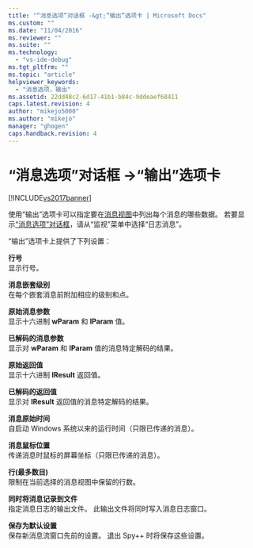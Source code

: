 ```yaml
---
title: "“消息选项”对话框 -&gt;“输出”选项卡 | Microsoft Docs"
ms.custom: ""
ms.date: "11/04/2016"
ms.reviewer: ""
ms.suite: ""
ms.technology: 
  - "vs-ide-debug"
ms.tgt_pltfrm: ""
ms.topic: "article"
helpviewer_keywords: 
  - "消息选项，输出"
ms.assetid: 22dd48c2-6d17-41b1-b84c-9ddeaef68411
caps.latest.revision: 4
author: "mikejo5000"
ms.author: "mikejo"
manager: "ghogen"
caps.handback.revision: 4
---
```

# “消息选项”对话框 -&gt;“输出”选项卡
[!INCLUDE[vs2017banner](../code-quality/includes/vs2017banner.md)]

使用“输出”选项卡可以指定要在[消息视图](../debugger/messages-view.md)中列出每个消息的哪些数据。  若要显示[“消息选项”对话框](../debugger/message-options-dialog-box.md)，请从“监视”菜单中选择“日志消息”。  
  
 “输出”选项卡上提供了下列设置：  
  
 **行号**  
 显示行号。  
  
 **消息嵌套级别**  
 在每个嵌套消息前附加相应的级别和点。  
  
 **原始消息参数**  
 显示十六进制 **wParam** 和 **lParam** 值。  
  
 **已解码的消息参数**  
 显示对 **wParam** 和 **lParam** 值的消息特定解码的结果。  
  
 **原始返回值**  
 显示十六进制 **lResult** 返回值。  
  
 **已解码的返回值**  
 显示对 **lResult** 返回值的消息特定解码的结果。  
  
 **消息原始时间**  
 自启动 Windows 系统以来的运行时间（只限已传递的消息）。  
  
 **消息鼠标位置**  
 传递消息时鼠标的屏幕坐标（只限已传递的消息）。  
  
 **行\(最多数目\)**  
 限制在当前选择的消息视图中保留的行数。  
  
 **同时将消息记录到文件**  
 指定消息日志的输出文件。  此输出文件将同时写入消息日志窗口。  
  
 **保存为默认设置**  
 保存新消息流窗口先前的设置。  退出 Spy\+\+ 时将保存这些设置。